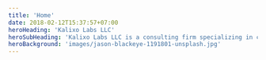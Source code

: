 ```yaml
---
title: 'Home'
date: 2018-02-12T15:37:57+07:00
heroHeading: 'Kalixo Labs LLC'
heroSubHeading: 'Kalixo Labs LLC is a consulting firm specializing in computational science and product optimization.'
heroBackground: 'images/jason-blackeye-1191801-unsplash.jpg'
---
```

